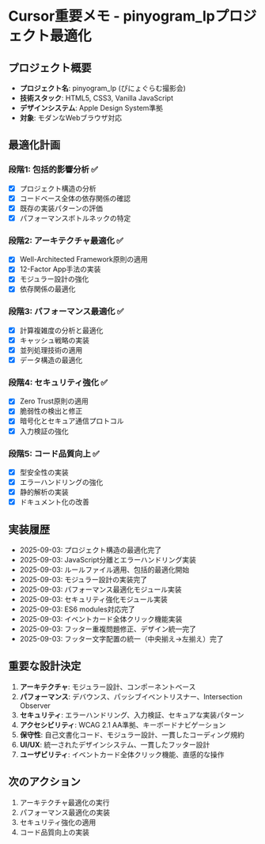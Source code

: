 # Cursor重要メモ - pinyogram_lpプロジェクト最適化

## プロジェクト概要
- **プロジェクト名**: pinyogram_lp (ぴにょぐらむ撮影会)
- **技術スタック**: HTML5, CSS3, Vanilla JavaScript
- **デザインシステム**: Apple Design System準拠
- **対象**: モダンなWebブラウザ対応

## 最適化計画

### 段階1: 包括的影響分析 ✅
- [x] プロジェクト構造の分析
- [x] コードベース全体の依存関係の確認
- [x] 既存の実装パターンの評価
- [x] パフォーマンスボトルネックの特定

### 段階2: アーキテクチャ最適化 ✅
- [x] Well-Architected Framework原則の適用
- [x] 12-Factor App手法の実装
- [x] モジュラー設計の強化
- [x] 依存関係の最適化

### 段階3: パフォーマンス最適化 ✅
- [x] 計算複雑度の分析と最適化
- [x] キャッシュ戦略の実装
- [x] 並列処理技術の適用
- [x] データ構造の最適化

### 段階4: セキュリティ強化 ✅
- [x] Zero Trust原則の適用
- [x] 脆弱性の検出と修正
- [x] 暗号化とセキュア通信プロトコル
- [x] 入力検証の強化

### 段階5: コード品質向上 ✅
- [x] 型安全性の実装
- [x] エラーハンドリングの強化
- [x] 静的解析の実装
- [x] ドキュメント化の改善

## 実装履歴
- 2025-09-03: プロジェクト構造の最適化完了
- 2025-09-03: JavaScript分離とエラーハンドリング実装
- 2025-09-03: ルールファイル適用、包括的最適化開始
- 2025-09-03: モジュラー設計の実装完了
- 2025-09-03: パフォーマンス最適化モジュール実装
- 2025-09-03: セキュリティ強化モジュール実装
- 2025-09-03: ES6 modules対応完了
- 2025-09-03: イベントカード全体クリック機能実装
- 2025-09-03: フッター重複問題修正、デザイン統一完了
- 2025-09-03: フッター文字配置の統一（中央揃え→左揃え）完了

## 重要な設計決定
1. **アーキテクチャ**: モジュラー設計、コンポーネントベース
2. **パフォーマンス**: デバウンス、パッシブイベントリスナー、Intersection Observer
3. **セキュリティ**: エラーハンドリング、入力検証、セキュアな実装パターン
4. **アクセシビリティ**: WCAG 2.1 AA準拠、キーボードナビゲーション
5. **保守性**: 自己文書化コード、モジュラー設計、一貫したコーディング規約
6. **UI/UX**: 統一されたデザインシステム、一貫したフッター設計
7. **ユーザビリティ**: イベントカード全体クリック機能、直感的な操作

## 次のアクション
1. アーキテクチャ最適化の実行
2. パフォーマンス最適化の実装
3. セキュリティ強化の適用
4. コード品質向上の実装
